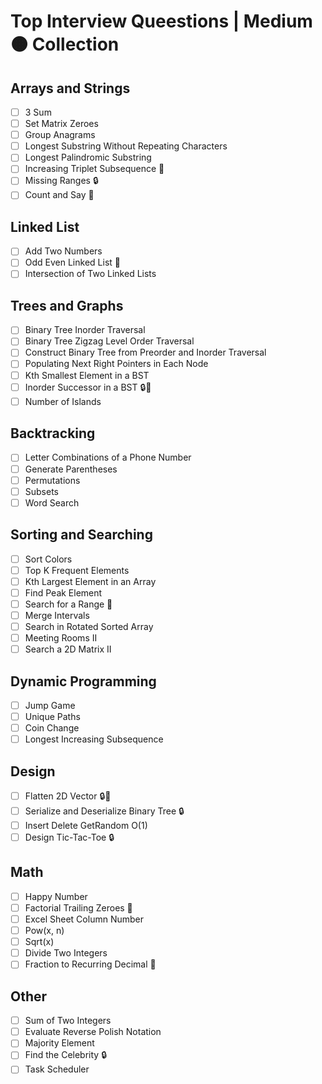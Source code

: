 # Top Interview Queestions | Medium 🟠 Collection

## Arrays and Strings
- [ ] 3 Sum
- [ ] Set Matrix Zeroes 
- [ ] Group Anagrams
- [ ] Longest Substring Without Repeating Characters
- [ ] Longest Palindromic Substring
- [ ] Increasing Triplet Subsequence 💎
- [ ] Missing Ranges 🔒
- [ ] Count and Say 💎

## Linked List
- [ ] Add Two Numbers
- [ ] Odd Even Linked List 💎
- [ ] Intersection of Two Linked Lists
  
## Trees and Graphs
- [ ] Binary Tree Inorder Traversal
- [ ] Binary Tree Zigzag Level Order Traversal
- [ ] Construct Binary Tree from Preorder and Inorder Traversal
- [ ] Populating Next Right Pointers in Each Node
- [ ] Kth Smallest Element in a BST
- [ ] Inorder Successor in a BST 🔒💎
- [ ] Number of Islands

## Backtracking
- [ ] Letter Combinations of a Phone Number
- [ ] Generate Parentheses
- [ ] Permutations
- [ ] Subsets
- [ ] Word Search

## Sorting and Searching
- [ ] Sort Colors
- [ ] Top K Frequent Elements
- [ ] Kth Largest Element in an Array
- [ ] Find Peak Element 
- [ ] Search for a Range 💎
- [ ] Merge Intervals
- [ ] Search in Rotated Sorted Array
- [ ] Meeting Rooms II
- [ ] Search a 2D Matrix II
  
## Dynamic Programming
- [ ] Jump Game
- [ ] Unique Paths 
- [ ] Coin Change
- [ ] Longest Increasing Subsequence

## Design 
- [ ] Flatten 2D Vector 🔒💎
- [ ] Serialize and Deserialize Binary Tree 🔒
- [ ] Insert Delete GetRandom O(1)
- [ ] Design Tic-Tac-Toe 🔒

## Math
- [ ] Happy Number
- [ ] Factorial Trailing Zeroes 💎
- [ ] Excel Sheet Column Number
- [ ] Pow(x, n)
- [ ] Sqrt(x)
- [ ] Divide Two Integers
- [ ] Fraction to Recurring Decimal 💎

## Other
- [ ] Sum of Two Integers
- [ ] Evaluate Reverse Polish Notation
- [ ] Majority Element
- [ ] Find the Celebrity 🔒
- [ ] Task Scheduler